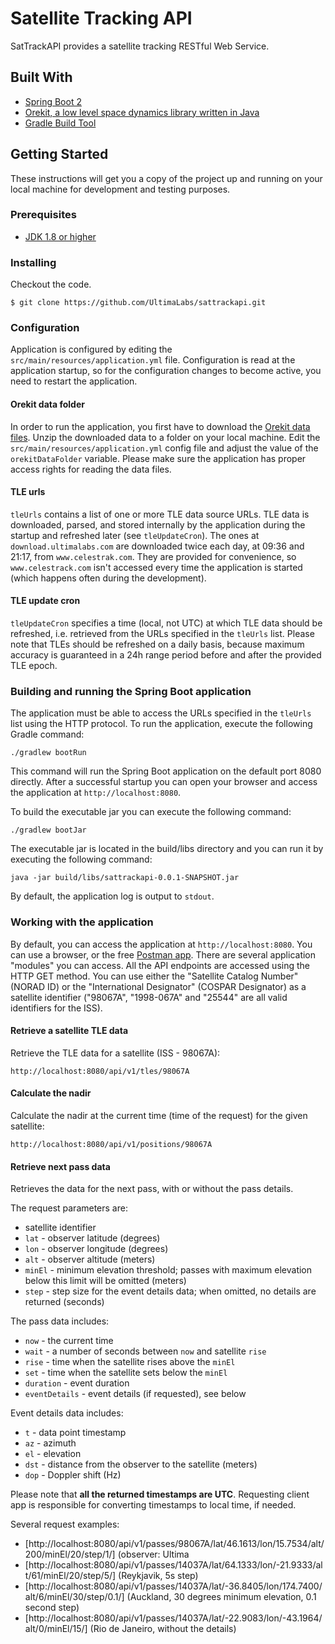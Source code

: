 # Satellite Tracking API

SatTrackAPI provides a satellite tracking RESTful Web Service.

## Built With

* [Spring Boot 2](https://spring.io/projects/spring-boot/)
* [Orekit, a low level space dynamics library written in Java](https://www.orekit.org/)
* [Gradle Build Tool](https://gradle.org/)

## Getting Started

These instructions will get you a copy of the project up and running on your local machine for development and testing purposes.

### Prerequisites

* [JDK 1.8 or higher](https://www.oracle.com/technetwork/java/javase/downloads/jdk8-downloads-2133151.html)

### Installing

Checkout the code.

```
$ git clone https://github.com/UltimaLabs/sattrackapi.git
```

### Configuration

Application is configured by editing the `src/main/resources/application.yml` file.
Configuration is read at the application startup, so for the configuration changes to become active, you need to restart the application.

#### Orekit data folder

In order to run the application, you first have to download the [Orekit data files](https://gitlab.orekit.org/orekit/orekit-data/-/archive/master/orekit-data-master.zip).
Unzip the downloaded data to a folder on your local machine. Edit the `src/main/resources/application.yml` config file and adjust the value of the `orekitDataFolder` variable.
Please make sure the application has proper access rights for reading the data files.

#### TLE urls

`tleUrls` contains a list of one or more TLE data source URLs. TLE data is downloaded, parsed, and stored internally by the application during the startup and refreshed later (see `tleUpdateCron`).
The ones at `download.ultimalabs.com` are downloaded twice each day, at 09:36 and 21:17, from `www.celestrak.com`.
They are provided for convenience, so `www.celestrack.com` isn't accessed every time the application is started (which happens often during the development).

#### TLE update cron

`tleUpdateCron` specifies a time (local, not UTC) at which TLE data should be refreshed, i.e. retrieved from the URLs specified in the `tleUrls` list.
Please note that TLEs should be refreshed on a daily basis, because maximum accuracy is guaranteed in a 24h range period before and after the provided TLE epoch.

### Building and running the Spring Boot application

The application must be able to access the URLs specified in the `tleUrls` list using the HTTP protocol.
To run the application, execute the following Gradle command:

```
./gradlew bootRun
```

This command will run the Spring Boot application on the default port 8080 directly. After a successful startup you can open your browser and access the application at `http://localhost:8080`.

To build the executable jar you can execute the following command:

```
./gradlew bootJar
```

The executable jar is located in the build/libs directory and you can run it by executing the following command:

```
java -jar build/libs/sattrackapi-0.0.1-SNAPSHOT.jar
```

By default, the application log is output to `stdout`.

### Working with the application

By default, you can access the application at `http://localhost:8080`. You can use a browser, or the free [Postman app](https://www.getpostman.com/downloads/).
There are several application "modules" you can access. All the API endpoints are accessed using the HTTP GET method.
You can use either the "Satellite Catalog Number" (NORAD ID) or the "International Designator" (COSPAR Designator) as a satellite identifier ("98067A", "1998-067A" and "25544" are all valid identifiers for the ISS).

#### Retrieve a satellite TLE data

Retrieve the TLE data for a satellite (ISS - 98067A):

```
http://localhost:8080/api/v1/tles/98067A
```

#### Calculate the nadir

Calculate the nadir at the current time (time of the request) for the given satellite:

```
http://localhost:8080/api/v1/positions/98067A
```

#### Retrieve next pass data

Retrieves the data for the next pass, with or without the pass details.

The request parameters are:

- satellite identifier
- `lat` - observer latitude (degrees)
- `lon` - observer longitude (degrees)
- `alt` - observer altitude (meters)
- `minEl` - minimum elevation threshold; passes with maximum elevation below this limit will be omitted (meters)
- `step` - step size for the event details data; when omitted, no details are returned (seconds)

The pass data includes:
- `now` - the current time
- `wait` - a number of seconds between `now` and satellite `rise`
- `rise` - time when the satellite rises above the `minEl`
- `set` - time when the satellite sets below the `minEl`
- `duration` - event duration
- `eventDetails` - event details (if requested), see below

Event details data includes:
- `t` - data point timestamp
- `az` - azimuth
- `el` - elevation
- `dst` - distance from the observer to the satellite (meters)
- `dop` - Doppler shift (Hz)

Please note that **all the returned timestamps are UTC**. Requesting client app is responsible for converting timestamps to local time, if needed. 

Several request examples:

- [http://localhost:8080/api/v1/passes/98067A/lat/46.1613/lon/15.7534/alt/200/minEl/20/step/1/] (observer: Ultima
- [http://localhost:8080/api/v1/passes/14037A/lat/64.1333/lon/-21.9333/alt/61/minEl/20/step/5/] (Reykjavik, 5s step)
- [http://localhost:8080/api/v1/passes/14037A/lat/-36.8405/lon/174.7400/alt/6/minEl/30/step/0.1/] (Auckland, 30 degrees minimum elevation, 0.1 second step)
- [http://localhost:8080/api/v1/passes/14037A/lat/-22.9083/lon/-43.1964/alt/0/minEl/15/] (Rio de Janeiro, without the details)

